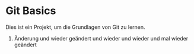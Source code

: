 # Git Basics
Dies ist ein Projekt, um die Grundlagen von Git zu lernen.
1. Änderung und wieder geändert und wieder und wieder
und mal wieder geändert
